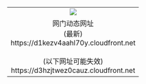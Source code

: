 ﻿<table>
  <tr></tr>
  <tr><td colspan=2 align=center><img src="https://d1kezv4aahl70y.cloudfront.net/Up/oGate.jpg" /></td></tr>
  <tr><td colspan=2 align=center>网门动态网址<br/>(最新)
<br>https://d1kezv4aahl70y.cloudfront.net
<br/><br/>(以下网址可能失效)
<br>https://d3hzjtwez0cauz.cloudfront.net
    </td>
  </tr>
</table>

